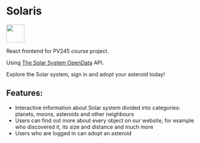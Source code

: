 # Solaris

<img src="https://www.pinclipart.com/picdir/big/519-5198326_eclipse-mars-update-site.png" width="48">

React frontend for PV245 course project.

Using [The Solar System OpenData](https://api.le-systeme-solaire.net/en/) API.

Explore the Solar system, sign in and adopt your asteroid today!

## Features:
* Interactive information about Solar system divided into categories: planets, moons, asteroids and other neighbours
* Users can find out more about every object on our website, for example who discovered it, its size and distance and much more
* Users who are logged in can adopt an asteroid
